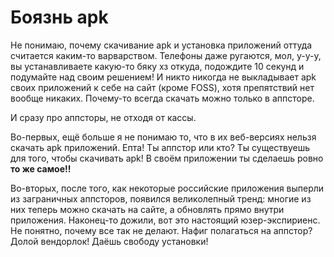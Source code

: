 # Боязнь apk

Не понимаю, почему скачивание apk и установка приложений оттуда считается каким-то варварством. Телефоны даже ругаются, мол, у-у-у, вы устанавливаете какую-то бяку хз откуда, подождите 10 секунд и подумайте над своим решением! И никто никогда не выкладывает apk своих приложений к себе на сайт (кроме FOSS), хотя препятствий нет вообще никаких. Почему-то всегда скачать можно только в аппсторе.

И сразу про аппсторы, не отходя от кассы. 

Во-первых, ещё больше я не понимаю то, что в их веб-версиях нельзя скачать apk приложений. Епта! Ты аппстор или кто? Ты существуешь для того, чтобы скачивать apk! В своём приложении ты сделаешь ровно **то же самое!!** 

Во-вторых, после того, как некоторые российские приложения выперли из заграничных аппсторов, появился великолепный тренд: многие из них теперь можно скачать на сайте, а обновлять прямо внутри приложения. Наконец-то дожили, вот это настоящий юзер-экспириенс. Не понятно, почему все так не делают. Нафиг полагаться на аппстор? Долой вендорлок! Даёшь свободу установки!
